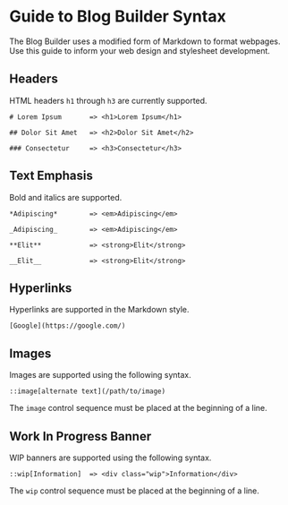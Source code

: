 # Guide to Blog Builder Syntax

The Blog Builder uses a modified form of Markdown to format webpages.  Use this guide to inform your web design and stylesheet development.

## Headers

HTML headers `h1` through `h3` are currently supported.

```
# Lorem Ipsum       => <h1>Lorem Ipsum</h1>

## Dolor Sit Amet   => <h2>Dolor Sit Amet</h2>

### Consectetur     => <h3>Consectetur</h3>
```

## Text Emphasis

Bold and italics are supported.

```
*Adipiscing*        => <em>Adipiscing</em>

_Adipiscing_        => <em>Adipiscing</em>

**Elit**            => <strong>Elit</strong>

__Elit__            => <strong>Elit</strong>
```

## Hyperlinks

Hyperlinks are supported in the Markdown style.

```
[Google](https://google.com/)
```

## Images

Images are supported using the following syntax.

```
::image[alternate text](/path/to/image)
```

The `image` control sequence must be placed at the beginning of a line.

## Work In Progress Banner

WIP banners are supported using the following syntax.

```
::wip[Information]  => <div class="wip">Information</div>
```

The `wip` control sequence must be placed at the beginning of a line.